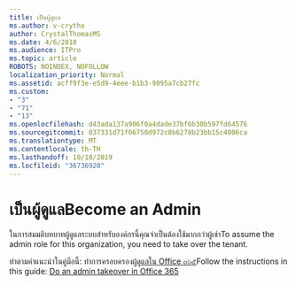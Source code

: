 ```yaml
---
title: เป็นผู้ดูแล
ms.author: v-crytho
author: CrystalThomasMS
ms.date: 4/6/2018
ms.audience: ITPro
ms.topic: article
ROBOTS: NOINDEX, NOFOLLOW
localization_priority: Normal
ms.assetid: acff9f3e-e5d9-4eee-b1b3-9895a7cb27fc
ms.custom:
- "3"
- "71"
- "13"
ms.openlocfilehash: d43ada137a906f0a4dade37bf6b30b597fd64576
ms.sourcegitcommit: 037331d71f06750d972c0b6278b23bb15c4806ca
ms.translationtype: MT
ms.contentlocale: th-TH
ms.lasthandoff: 10/18/2019
ms.locfileid: "36736920"
---
```

# <a name="become-an-admin"></a><span data-ttu-id="6e0a4-102">เป็นผู้ดูแล</span><span class="sxs-lookup"><span data-stu-id="6e0a4-102">Become an Admin</span></span>

<span data-ttu-id="6e0a4-103">ในการสมมติบทบาทผู้ดูแลระบบสำหรับองค์กรนี้คุณจำเป็นต้องใช้มากกว่าผู้เช่า</span><span class="sxs-lookup"><span data-stu-id="6e0a4-103">To assume the admin role for this organization, you need to take over the tenant.</span></span>
  
<span data-ttu-id="6e0a4-104">ทำตามคำแนะนำในคู่มือนี้: ทำการครอบครองผู้[ดูแลใน Office ๓๖๕](https://docs.microsoft.com/office365/admin/misc/become-the-admin)</span><span class="sxs-lookup"><span data-stu-id="6e0a4-104">Follow the instructions in this guide: [Do an admin takeover in Office 365](https://docs.microsoft.com/office365/admin/misc/become-the-admin)</span></span>